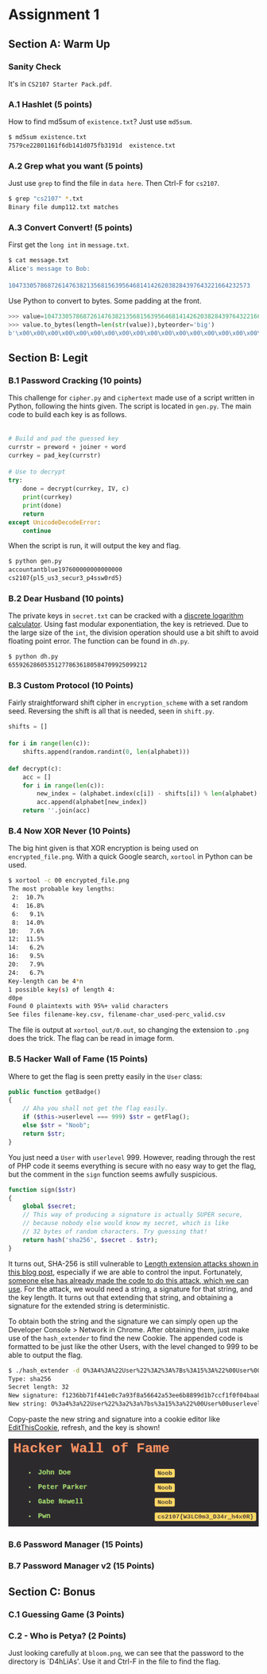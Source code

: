 # Assignment 1

## Section A: Warm Up

### Sanity Check

It's in `CS2107 Starter Pack.pdf`.

### A.1 Hashlet (5 points)

How to find md5sum of `existence.txt`? Just use `md5sum`.

``` bash
$ md5sum existence.txt
7579ce22801161f6db141d075fb3191d  existence.txt
```

### A.2 Grep what you want (5 points)

Just use `grep` to find the file in `data here`. Then Ctrl-F for `cs2107`.

``` bash
$ grep "cs2107" *.txt
Binary file dump112.txt matches
```

### A.3 Convert Convert! (5 points)

First get the `long int` in `message.txt`.

``` bash
$ cat message.txt
Alice's message to Bob:

10473305786872614763821356815639564681414262038284397643221664232573
```

Use Python to convert to bytes. Some padding at the front.

``` Python
>>> value=10473305786872614763821356815639564681414262038284397643221664232573
>>> value.to_bytes(length=len(str(value)),byteorder='big')
b'\x00\x00\x00\x00\x00\x00\x00\x00\x00\x00\x00\x00\x00\x00\x00\x00\x00\x00\x00\x00\x00\x00\x00\x00\x00\x00\x00\x00\x00\x00\x00\x00\x00\x00\x00\x00\x00\x00\x00\x00cs2107{3Nc0d1Ng_4t_iT5_b3St}'
```

## Section B: Legit

### B.1 Password Cracking (10 points)

This challenge for `cipher.py` and `ciphertext` made use of a script written in Python, following the hints given. The script is located in `gen.py`. The main code to build each key is as follows.

``` Python

# Build and pad the guessed key
currstr = preword + joiner + word
currkey = pad_key(currstr)

# Use to decrypt
try:
    done = decrypt(currkey, IV, c)
    print(currkey)
    print(done)
    return
except UnicodeDecodeError:
    continue
```
When the script is run, it will output the key and flag.

``` bash
$ python gen.py
accountantblue197600000000000000
cs2107{pl5_us3_secur3_p4ssw0rd5}
```

### B.2 Dear Husband (10 points)

The private keys in `secret.txt` can be cracked with a [discrete logarithm calculator](https://www.alpertron.com.ar/DILOG.HTM).
Using fast modular exponentiation, the key is retrieved. Due to the large size of the `int`, the division operation should use a bit shift to avoid floating point error. The function can be found in `dh.py`.

``` bash
$ python dh.py
655926286053512778636180584709925099212
```

### B.3 Custom Protocol (10 Points)

Fairly straightforward shift cipher in `encryption_scheme` with a set random seed. Reversing the shift is all that is needed, seen in `shift.py`.

``` Python
shifts = []

for i in range(len(c)):
    shifts.append(random.randint(0, len(alphabet)))

def decrypt(c):
    acc = []
    for i in range(len(c)):
        new_index = (alphabet.index(c[i]) - shifts[i]) % len(alphabet)
        acc.append(alphabet[new_index])
    return ''.join(acc)
```

### B.4 Now XOR Never (10 Points)

The big hint given is that XOR encryption is being used on `encrypted_file.png`. With a quick Google search, `xortool` in Python can be used.

``` bash
$ xortool -c 00 encrypted_file.png
The most probable key lengths:
 2:  10.7%
 4:  16.8%
 6:   9.1%
 8:  14.0%
10:   7.6%
12:  11.5%
14:   6.2%
16:   9.5%
20:   7.9%
24:   6.7%
Key-length can be 4*n
1 possible key(s) of length 4:
d0pe
Found 0 plaintexts with 95%+ valid characters
See files filename-key.csv, filename-char_used-perc_valid.csv
```
The file is output at `xortool_out/0.out`, so changing the extension to `.png` does the trick. The flag can be read in image form.

### B.5 Hacker Wall of Fame (15 Points)

Where to get the flag is seen pretty easily in the `User` class:

```PHP
public function getBadge()
{
    // Aha you shall not get the flag easily.
    if ($this->userlevel === 999) $str = getFlag();
    else $str = "Noob";
    return $str;
}
```

You just need a `User` with `userlevel` 999. However, reading through the rest of PHP code it seems everything is secure with no easy way to get the flag, but the comment in the `sign` function seems awfully suspicious.

``` PHP
function sign($str)
{
    global $secret;
    // This way of producing a signature is actually SUPER secure,
    // because nobody else would know my secret, which is like
    // 32 bytes of random characters. Try guessing that!
    return hash('sha256', $secret . $str);
}
```

It turns out, SHA-256 is still vulnerable to [Length extension attacks shown in this blog post](https://blog.skullsecurity.org/2012/everything-you-need-to-know-about-hash-length-extension-attacks), especially if we are able to control the input. Fortunately, [someone else has already made the code to do this attack, which we can use](https://github.com/iagox86/hash_extender). For the attack, we would need a string, a signature for that string, and the key length. It turns out that extending that string, and obtaining a signature for the extended string is deterministic. 

To obtain both the string and the signature we can simply open up the Developer Console > Network in Chrome. After obtaining them, just make use of the `hash_extender` to find the new Cookie. The appended code is formatted to be just like the other Users, with the level changed to 999 to be able to output the flag.

``` bash
$ ./hash_extender -d O%3A4%3A%22User%22%3A2%3A%7Bs%3A15%3A%22%00User%00userlevel%22%3Bi%3A10%3Bs%3A14%3A%22%00User%00username%22%3Bs%3A8%3A%22John+Doe%22%3B%7D%3Cx%3EO%3A4%3A%22User%22%3A2%3A%7Bs%3A15%3A%22%00User%00userlevel%22%3Bi%3A33%3Bs%3A14%3A%22%00User%00username%22%3Bs%3A12%3A%22Peter+Parker%22%3B%7D%3Cx%3EO%3A4%3A%22User%22%3A2%3A%7Bs%3A15%3A%22%00User%00userlevel%22%3Bi%3A87%3Bs%3A14%3A%22%00User%00username%22%3Bs%3A11%3A%22Gabe+Newell%22%3B%7D --data-format=html -s 458213aea4fdc24076097ded54492d19f733e9b5e16791e8957f45d337701ae9 -a %3Cx%3EO%3A4%3A%22User%22%3A2%3A%7Bs%3A15%3A%22%00User%00userlevel%22%3Bi%3A999%3Bs%3A14%3A%22%00User%00username%22%3Bs%3A3%3A%22Pwn%22%3B%7D --append-format=html -l 32 --out-data-format=html
Type: sha256
Secret length: 32
New signature: f1236bb71f441e0c7a93f8a56642a53ee6b8899d1b7ccf1f0f04baa8c191dd60
New string: O%3a4%3a%22User%22%3a2%3a%7bs%3a15%3a%22%00User%00userlevel%22%3bi%3a10%3bs%3a14%3a%22%00User%00username%22%3bs%3a8%3a%22John+Doe%22%3b%7d%3cx%3eO%3a4%3a%22User%22%3a2%3a%7bs%3a15%3a%22%00User%00userlevel%22%3bi%3a33%3bs%3a14%3a%22%00User%00username%22%3bs%3a12%3a%22Peter+Parker%22%3b%7d%3cx%3eO%3a4%3a%22User%22%3a2%3a%7bs%3a15%3a%22%00User%00userlevel%22%3bi%3a87%3bs%3a14%3a%22%00User%00username%22%3bs%3a11%3a%22Gabe+Newell%22%3b%7d%80%00%00%00%00%00%00%00%00%00%00%00%00%00%00%00%00%00%00%00%00%00%00%00%00%00%00%00%00%00%00%08%f8%3cx%3eO%3a4%3a%22User%22%3a2%3a%7bs%3a15%3a%22%00User%00userlevel%22%3bi%3a999%3bs%3a14%3a%22%00User%00username%22%3bs%3a3%3a%22Pwn%22%3b%7d
```

Copy-paste the new string and signature into a cookie editor like [EditThisCookie](https://chrome.google.com/webstore/detail/editthiscookie/fngmhnnpilhplaeedifhccceomclgfbg/related?hl=en), refresh, and the key is shown!

![hacker](hacker.png)

### B.6 Password Manager (15 Points)

### B.7 Password Manager v2 (15 Points)

## Section C: Bonus

### C.1 Guessing Game (3 Points)

### C.2 - Who is Petya? (2 Points)

Just looking carefully at `bloom.png`, we can see that the password to the directory is `D4hLiAs'. Use it and Ctrl-F in the file to find the flag.